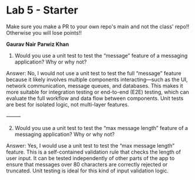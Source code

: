 # Lab 5 - Starter
Make sure you make a PR to your own repo's main and not the class' repo!! Otherwise you will lose points!!

**Gaurav Nair**
**Parwiz Khan**

1) Would you use a unit test to test the “message” feature of a messaging application? Why or why not?

Answer:
No, I would not use a unit test to test the full “message” feature because it likely involves multiple components interacting—such as the UI, network communication, message queues, and databases. This makes it more suitable for integration testing or end-to-end (E2E) testing, which can evaluate the full workflow and data flow between components. Unit tests are best for isolated logic, not multi-layer features.

⸻

2) Would you use a unit test to test the “max message length” feature of a messaging application? Why or why not?

Answer:
Yes, I would use a unit test to test the “max message length” feature. This is a self-contained validation rule that checks the length of user input. It can be tested independently of other parts of the app to ensure that messages over 80 characters are correctly rejected or truncated. Unit testing is ideal for this kind of input validation logic.
